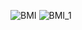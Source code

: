 ![BMI](https://github.com/achini-saumya/BMI_Calculator_/assets/157724642/4458d5ef-1ee2-4482-8628-9afdcc165896)
![BMI_1](https://github.com/achini-saumya/BMI_Calculator_/assets/157724642/77349690-e2b0-462d-a18d-ca87e189408a)
